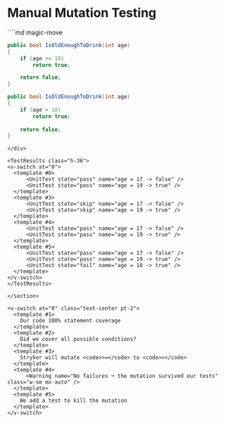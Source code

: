 # Manual Mutation Testing

<section class="grid grid-cols-2 pt-30">
<div>
````md magic-move

```csharp {all|3}{lines:true}
public bool IsOldEnoughToDrink(int age)
{
    if (age >= 18)
        return true;

    return false;
}
```

```csharp {3|3|3}{lines:true}
public bool IsOldEnoughToDrink(int age)
{
    if (age > 18)
        return true;
        
    return false;
}
```
````
</div>

<TestResults class="h-36">
<v-switch at="0"> 
  <template #0>  
      <UnitTest state="pass" name="age = 17 -> false" />
      <UnitTest state="pass" name="age = 19 -> true" />
  </template>
  <template #3> 
      <UnitTest state="skip" name="age = 17 -> false" />
      <UnitTest state="skip" name="age = 19 -> true" />
  </template>
  <template #4> 
      <UnitTest state="pass" name="age = 17 -> false" />
      <UnitTest state="pass" name="age = 19 -> true" />
  </template>
  <template #5> 
      <UnitTest state="pass" name="age = 17 -> false" />
      <UnitTest state="pass" name="age = 19 -> true" />
      <UnitTest state="fail" name="age = 18 -> true" />
  </template>
</v-switch>
</TestResults>

</section>

<v-switch at="0" class="text-center pt-2"> 
  <template #1>  
    Our code 100% statement coverage
  </template>
  <template #2>  
    Did we cover all possible conditions?
  </template>
  <template #3> 
    Stryker will mutate <code>>=</code> to <code>></code>
  </template>
  <template #4> 
      <Warning name="No failures ➞ the mutation survived our tests" class="w-sm mx-auto" />
  </template>
  <template #5>  
    We add a test to kill the mutation
  </template>
</v-switch>